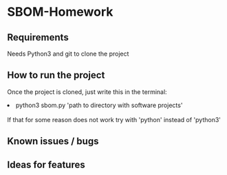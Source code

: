 # SBOM-Homework
<h2>Requirements</h2>
<p>Needs Python3 and git to clone the project</p>
<h2>How to run the project</h2>
<p>
  Once the project is cloned, just write this in the terminal: <br>
  <li>python3 sbom.py 'path to directory with software projects'</li><br>
  If that for some reason does not work try with 'python' instead of 'python3'
</p>
<h2>Known issues / bugs</h2>
<h2>Ideas for features</h2>

